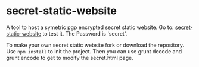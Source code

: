 # secret-static-website

A tool to host  a symetric pgp encrypted secret static website. Go to: [secret-static-website](https://piebro.github.io/secret-static-website) to test it. The Password is 'secret'.

To make your own secret static website fork or download the repository. Use `npm install` to init the project. Then you can use grunt decode and grunt encode to get to modify the secret.html page.
